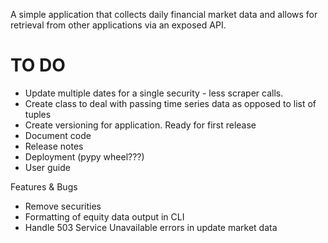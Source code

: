 A simple application that collects daily financial market data
and allows for retrieval from other applications via an exposed
API.

TO DO
=====

* Update multiple dates for a single security - less scraper calls.
* Create class to deal with passing time series data as opposed to list of tuples
* Create versioning for application. Ready for first release
* Document code
* Release notes
* Deployment (pypy wheel???)
* User guide

Features & Bugs

* Remove securities
* Formatting of equity data output in CLI
* Handle 503 Service Unavailable errors in update market data
